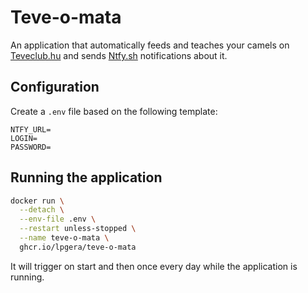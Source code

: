 # Teve-o-mata

An application that automatically feeds and teaches your camels on [Teveclub.hu](http://teveclub.hu) and sends [Ntfy.sh](https://ntfy.sh) notifications about it.

## Configuration

Create a `.env` file based on the following template:

```dotenv
NTFY_URL=
LOGIN=
PASSWORD=
```

## Running the application

```bash
docker run \
  --detach \
  --env-file .env \
  --restart unless-stopped \
  --name teve-o-mata \
  ghcr.io/lpgera/teve-o-mata
```

It will trigger on start and then once every day while the application is running.
